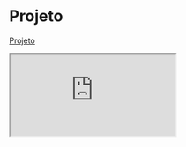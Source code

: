 # Projeto


[Projeto](https://docs.google.com/document/d/e/2PACX-1vQKU6fBtCdtwcz6eE1EEk4ku1C9rUScPaOCEfSHP1d-XliZy7UEjb8lPHKgWs6K_cLK_trj7zE2xMTJ/pub)

<iframe src="https://docs.google.com/document/d/e/2PACX-1vQKU6fBtCdtwcz6eE1EEk4ku1C9rUScPaOCEfSHP1d-XliZy7UEjb8lPHKgWs6K_cLK_trj7zE2xMTJ/pub?embedded=true"></iframe>
